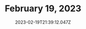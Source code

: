 ---
title: February 19, 2023
videoLink: https://www.youtube.com/live/bee8fFe5eto?feature=share
serviceOrderlink: na
date: 2023-02-19T21:39:12.047Z
serviceDescription: n﻿a
---